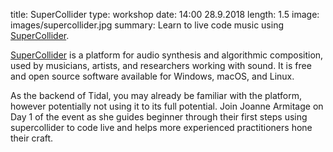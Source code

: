 title: SuperCollider
type: workshop
date: 14:00 28.9.2018
length: 1.5
image: images/supercollider.jpg
summary: Learn to live code music using [SuperCollider](https://supercollider.github.io/).

[SuperCollider](https://supercollider.github.io/) is a platform for audio synthesis and algorithmic composition, used by musicians, artists, and researchers working with sound. It is free and open source software available for Windows, macOS, and Linux.

As the backend of Tidal, you may already be familiar with the platform, however potentially not using it to its full potential. Join Joanne Armitage on Day 1 of the event as she guides beginner through their first steps using supercollider to code live and helps more experienced practitioners hone their craft.
